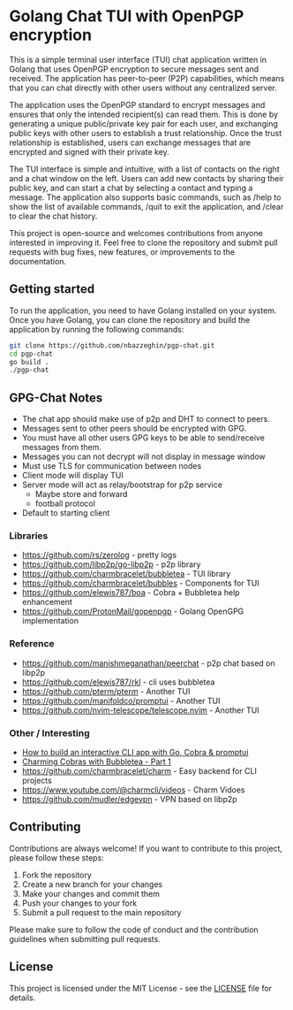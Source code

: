 # Golang Chat TUI with OpenPGP encryption

This is a simple terminal user interface (TUI) chat application written in 
Golang that uses OpenPGP encryption to secure messages sent and received. The 
application has peer-to-peer (P2P) capabilities, which means that you can 
chat directly with other users without any centralized server.

The application uses the OpenPGP standard to encrypt messages and ensures that 
only the intended recipient(s) can read them. This is done by generating a 
unique public/private key pair for each user, and exchanging public keys with 
other users to establish a trust relationship. Once the trust relationship is 
established, users can exchange messages that are encrypted and signed with 
their private key.

The TUI interface is simple and intuitive, with a list of contacts on the right 
and a chat window on the left. Users can add new contacts by sharing their 
public key, and can start a chat by selecting a contact and typing a message. The 
application also supports basic commands, such as /help to show the list of available 
commands, /quit to exit the application, and /clear to clear the chat history.

This project is open-source and welcomes contributions from anyone interested in 
improving it. Feel free to clone the repository and submit pull requests with bug 
fixes, new features, or improvements to the documentation.

## Getting started

To run the application, you need to have Golang installed on your system. Once you have 
Golang, you can clone the repository and build the application by running the following 
commands:

```bash
git clone https://github.com/nbazzeghin/pgp-chat.git
cd pgp-chat
go build .
./pgp-chat
```

## GPG-Chat Notes
- The chat app should make use of p2p and DHT to connect to peers.
- Messages sent to other peers should be encrypted with GPG.
- You must have all other users GPG keys to be able to send/receive messages from them.
- Messages you can not decrypt will not display in message window
- Must use TLS for communication between nodes
- Client mode will display TUI
- Server mode will act as relay/bootstrap for p2p service
  - Maybe store and forward
  - football protocol
- Default to starting client

### Libraries 
- https://github.com/rs/zerolog - pretty logs
- https://github.com/libp2p/go-libp2p - p2p library
- https://github.com/charmbracelet/bubbletea - TUI library
- https://github.com/charmbracelet/bubbles - Components for TUI
- https://github.com/elewis787/boa - Cobra + Bubbletea help enhancement
- https://github.com/ProtonMail/gopenpgp - Golang OpenGPG implementation

### Reference
- https://github.com/manishmeganathan/peerchat - p2p chat based on libp2p
- https://github.com/elewis787/rkl - cli uses bubbletea
- https://github.com/pterm/pterm - Another TUI
- https://github.com/manifoldco/promptui - Another TUI
- https://github.com/nvim-telescope/telescope.nvim - Another TUI


### Other / Interesting
-  [How to build an interactive CLI app with Go, Cobra & promptui](https://dev.to/divrhino/building-an-interactive-cli-app-with-go-cobra-promptui-346n)
- [Charming Cobras with Bubbletea - Part 1](https://elewis.dev/charming-cobras-with-bubbletea-part-1)
- https://github.com/charmbracelet/charm - Easy backend for CLI projects
- https://www.youtube.com/@charmcli/videos - Charm Vidoes
- https://github.com/mudler/edgevpn - VPN based on libp2p

## Contributing
Contributions are always welcome! If you want to contribute to this project, 
please follow these steps:

1. Fork the repository
2. Create a new branch for your changes
3. Make your changes and commit them
4. Push your changes to your fork
5. Submit a pull request to the main repository

Please make sure to follow the code of conduct and the contribution guidelines when submitting pull requests.

## License
This project is licensed under the MIT License - see the [LICENSE]() file for details.